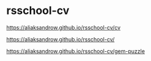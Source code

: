 # rsschool-cv
https://aliaksandrow.github.io/rsschool-cv/cv

https://aliaksandrow.github.io/rsschool-cv/

https://aliaksandrow.github.io/rsschool-cv/gem-puzzle
